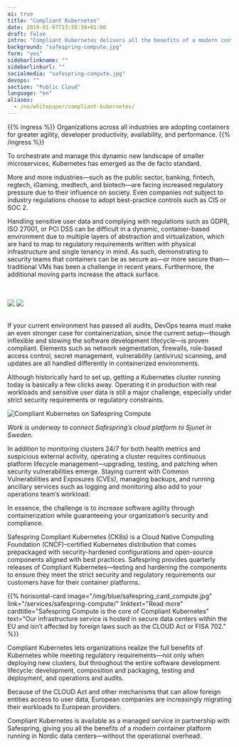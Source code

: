 ```yaml
---
ai: true
title: "Compliant Kubernetes"
date: 2019-01-07T13:58:58+01:00
draft: false
intro: "Compliant Kubernetes delivers all the benefits of a modern container platform, hosted in Nordic data centers, without you having to worry about operations."
background: "safespring-compute.jpg"
form: "yes"
sidebarlinkname: ""
sidebarlinkurl: ""
socialmedia: "safespring-compute.jpg"
devops: ""
section: "Public Cloud"
language: "en"
aliases:
  - /no/whitepaper/compliant-kubernetes/
---
```


{{% ingress %}}
Organizations across all industries are adopting containers for greater agility, developer productivity, availability, and performance.
{{% /ingress %}}

To orchestrate and manage this dynamic new landscape of smaller microservices, Kubernetes has emerged as the de facto standard.

More and more industries—such as the public sector, banking, fintech, regtech, iGaming, medtech, and biotech—are facing increased regulatory pressure due to their influence on society. Even companies not subject to industry regulations choose to adopt best-practice controls such as CIS or SOC 2.

Handling sensitive user data and complying with regulations such as GDPR, ISO 27001, or PCI DSS can be difficult in a dynamic, container-based environment due to multiple layers of abstraction and virtualization, which are hard to map to regulatory requirements written with physical infrastructure and single tenancy in mind. As such, demonstrating to security teams that containers can be as secure as—or more secure than—traditional VMs has been a challenge in recent years. Furthermore, the additional moving parts increase the attack surface.

<br><br>
<img src="/img/safespring-compliant-kubernetes-3.svg" class="mobile">
<img src="/img/safespring-compliant-kubernetes-2.svg" class="desktop">
<br><br>

If your current environment has passed all audits, DevOps teams must make an even stronger case for containerization, since the current setup—though inflexible and slowing the software development lifecycle—is proven compliant. Elements such as network segmentation, firewalls, role-based access control, secret management, vulnerability (antivirus) scanning, and updates are all handled differently in containerized environments.

Although historically hard to set up, getting a Kubernetes cluster running today is basically a few clicks away. Operating it in production with real workloads and sensitive user data is still a major challenge, especially under strict security requirements or regulatory constraints.

![Compliant Kubernetes on Safespring Compute](/img/safespring_compliant_kubernetes-pyramide.svg)

_Work is underway to connect Safespring’s cloud platform to Sjunet in Sweden._

In addition to monitoring clusters 24/7 for both health metrics and suspicious external activity, operating a cluster requires continuous platform lifecycle management—upgrading, testing, and patching when security vulnerabilities emerge. Staying current with Common Vulnerabilities and Exposures (CVEs), managing backups, and running ancillary services such as logging and monitoring also add to your operations team’s workload.

In essence, the challenge is to increase software agility through containerization while guaranteeing your organization’s security and compliance.

Safespring Compliant Kubernetes (CK8s) is a Cloud Native Computing Foundation (CNCF)–certified Kubernetes distribution that comes prepackaged with security-hardened configurations and open-source components aligned with best practices. Safespring provides quarterly releases of Compliant Kubernetes—testing and hardening the components to ensure they meet the strict security and regulatory requirements our customers have for their container platforms.

{{% horisontal-card image="/img/blue/safespring_card_compute.jpg" link="/services/safespring-compute/" linktext="Read more" cardtitle="Safespring Compute is the core of Compliant Kubernetes" text="Our infrastructure service is hosted in secure data centers within the EU and isn’t affected by foreign laws such as the CLOUD Act or FISA 702." %}}

Compliant Kubernetes lets organizations realize the full benefits of Kubernetes while meeting regulatory requirements—not only when deploying new clusters, but throughout the entire software development lifecycle: development, composition and packaging, testing and deployment, and operations and audits.

Because of the CLOUD Act and other mechanisms that can allow foreign entities access to user data, European companies are increasingly migrating their workloads to European providers.

Compliant Kubernetes is available as a managed service in partnership with Safespring, giving you all the benefits of a modern container platform running in Nordic data centers—without the operational overhead.
